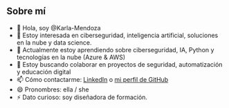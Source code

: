 ## Sobre mí

- 👋 Hola, soy @Karla-Mendoza  
- 👀 Estoy interesada en ciberseguridad, inteligencia artificial, soluciones en la nube y data science.
- 🌱 Actualmente estoy aprendiendo sobre ciberseguridad, IA,  Python y tecnologías en la nube (Azure & AWS)  
- 💞️ Estoy buscando colaborar en proyectos de seguridad, automatización y educación digital  
- 📫 Cómo contactarme: [LinkedIn](https://www.linkedin.com/in/karmendozacr/) o [mi perfil de GitHub](https://github.com/Karla-Mendoza)  
- 😄 Pronombres: ella / she  
- ⚡ Dato curioso: soy diseñadora de formación.
